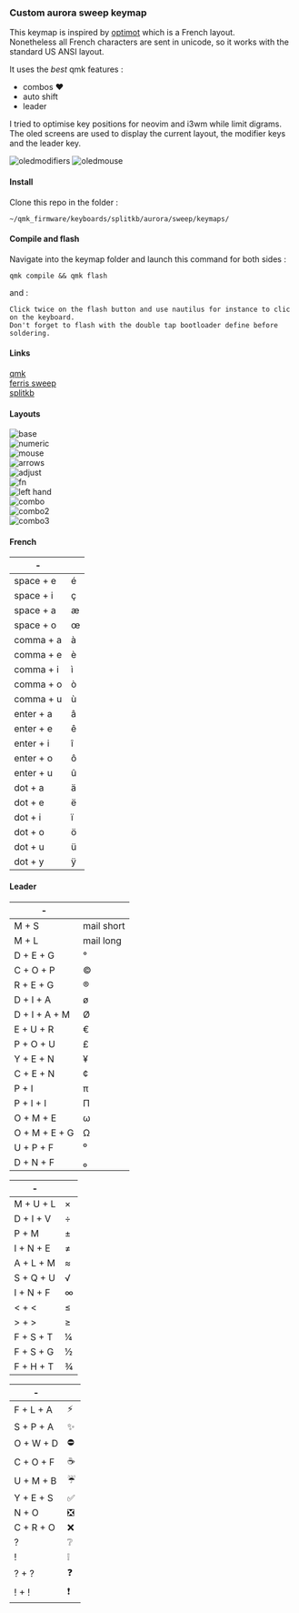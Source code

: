 ### Custom aurora sweep keymap


This keymap is inspired by [optimot](https://bepo.fr/) which is a French layout.  
Nonetheless all French characters are sent in unicode, so it works with the standard US ANSI layout.

It uses the *best* qmk features :
- combos ♥
- auto shift
- leader

I tried to optimise key positions for neovim and i3wm while limit digrams.  
The oled screens are used to display the current layout, the modifier keys and the leader key.  

![oledmodifiers](https://i.imgur.com/on95jx0.png)
![oledmouse](https://i.imgur.com/PwkR6P2.png)

#### Install

Clone this repo in the folder :

    ~/qmk_firmware/keyboards/splitkb/aurora/sweep/keymaps/

#### Compile and flash

Navigate into the keymap folder and launch this command for both sides :

    qmk compile && qmk flash

and :

    Click twice on the flash button and use nautilus for instance to clic on the keyboard.  
    Don't forget to flash with the double tap bootloader define before soldering.

#### Links

[qmk](https://docs.qmk.fm/#/)  
[ferris sweep](https://github.com/davidphilipbarr/Sweep)  
[splitkb](https://splitkb.com)  

#### Layouts

![base](https://i.imgur.com/E3hRkxW.png)  
![numeric](https://i.imgur.com/GeC0reE.png)  
![mouse](https://i.imgur.com/QhsWVrE.png)  
![arrows](https://i.imgur.com/4sAfGAt.png)  
![adjust](https://i.imgur.com/hcoN2P8.png)  
![fn](https://i.imgur.com/dVunqFF.png)  
![left hand](https://i.imgur.com/fk5YJj6.png)  
![combo](https://i.imgur.com/aZ8TpuY.png)  
![combo2](https://i.imgur.com/QayRuFA.png)  
![combo3](https://i.imgur.com/YpnbMeh.png)  

#### French

|        -         |                        |
|------------------|------------------------|
|   space + e      |   é                    |
|   space + i      |   ç                    |
|   space + a      |   æ                    |
|   space + o      |   œ                    |
|   comma + a      |   à                    |
|   comma + e      |   è                    |
|   comma + i      |   ì                    |
|   comma + o      |   ò                    |
|   comma + u      |   ù                    |
|   enter + a      |   â                    |
|   enter + e      |   ê                    |
|   enter + i      |   î                    |
|   enter + o      |   ô                    |
|   enter + u      |   û                    |
|   dot + a        |   ä                    |
|   dot + e        |   ë                    |
|   dot + i        |   ï                    |
|   dot + o        |   ö                    |
|   dot + u        |   ü                    |
|   dot + y        |   ÿ                    |


#### Leader

| -                  |                        |
|--------------------|------------------------|
|   M + S            |   mail short           |
|   M + L            |   mail long            |
|   D + E + G        |   °                    |
|   C + O + P        |   ©                    |
|   R + E + G        |   ®                    |
|   D + I + A        |   ø                    |
|   D + I + A + M    |   Ø                    |
|   E + U + R        |   €                    |
|   P + O + U        |   £                    |
|   Y + E + N        |   ¥                    |
|   C + E + N        |   ¢                    |
|   P + I            |   π                    |
|   P + I + I        |   Π                    |
|   O + M + E        |   ω                    |
|   O + M + E + G    |   Ω                    |
|   U + P + F        |   ⁰                    |
|   D + N + F        |   ₀                    |

| -                  |                        |
|--------------------|------------------------|
|   M + U + L        |   ×                    |
|   D + I + V        |   ÷                    |
|   P + M            |   ±                    |
|   I + N + E        |   ≠                    |
|   A + L + M        |   ≈                    |
|   S + Q + U        |   √                    |
|   I + N + F        |   ∞                    |
|   < + <            |   ≤                    |
|   > + >            |   ≥                    |
|   F + S + T        |   ¼                    |
|   F + S + G        |   ½                    |
|   F + H + T        |   ¾                    |

| -                  |                        |
|--------------------|------------------------|
|   F + L + A        |   ⚡                   |
|   S + P + A        |   ✨                   |
|   O + W + D        |   ⛔                   |
|   C + O + F        |   ☕                   |
|   U + M + B        |   ☔                   |
|   Y + E + S        |   ✅                   |
|   N + O            |   ❎                   |
|   C + R + O        |   ❌                   |
|   ?                |   ❔                   |
|   !                |   ❕                   |
|   ? + ?            |   ❓                   |
|   ! + !            |   ❗                   |
